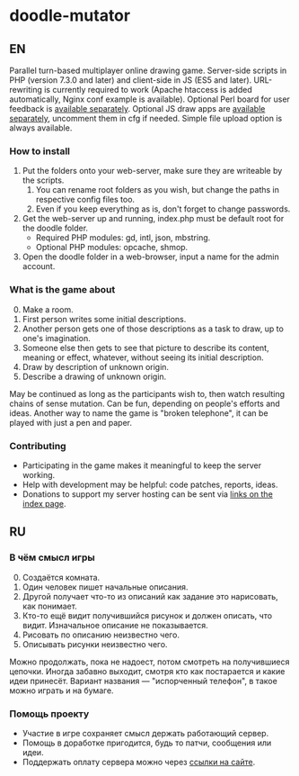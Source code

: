 ﻿# doodle-mutator

## EN

Parallel turn-based multiplayer online drawing game.
Server-side scripts in PHP (version 7.3.0 and later) and client-side in JS (ES5 and later).
URL-rewriting is currently required to work (Apache htaccess is added automatically, Nginx conf example is available).
Optional Perl board for user feedback is [available separately](https://github.com/f2d/bakareha).
Optional JS draw apps are [available separately](https://github.com/f2d/dfc), uncomment them in cfg if needed.
Simple file upload option is always available.

### How to install

1. Put the folders onto your web-server, make sure they are writeable by the scripts.
	1. You can rename root folders as you wish, but change the paths in respective config files too.
	2. Even if you keep everything as is, don't forget to change passwords.
2. Get the web-server up and running, index.php must be default root for the doodle folder.
	* Required PHP modules: gd, intl, json, mbstring.
	* Optional PHP modules: opcache, shmop.
3. Open the doodle folder in a web-browser, input a name for the admin account.

### What is the game about

0. Make a room.
1. First person writes some initial descriptions.
2. Another person gets one of those descriptions as a task to draw, up to one's imagination.
3. Someone else then gets to see that picture to describe its content, meaning or effect, whatever, without seeing its initial description.
4. Draw by description of unknown origin.
5. Describe a drawing of unknown origin.

May be continued as long as the participants wish to, then watch resulting chains of sense mutation.
Can be fun, depending on people's efforts and ideas.
Another way to name the game is "broken telephone", it can be played with just a pen and paper.

### Contributing

* Participating in the game makes it meaningful to keep the server working.
* Help with development may be helpful: code patches, reports, ideas.
* Donations to support my server hosting can be sent via [links on the index page](https://2draw.me/index.htm).

## RU

### В чём смысл игры

0. Создаётся комната.
1. Один человек пишет начальные описания.
2. Другой получает что-то из описаний как задание это нарисовать, как понимает.
3. Кто-то ещё видит получившийся рисунок и должен описать, что видит. Изначальное описание не показывается.
4. Рисовать по описанию неизвестно чего.
5. Описывать рисунки неизвестно чего.

Можно продолжать, пока не надоест, потом смотреть на получившиеся цепочки.
Иногда забавно выходит, смотря кто как постарается и какие идеи принесёт.
Вариант названия — "испорченный телефон", в такое можно играть и на бумаге.

### Помощь проекту

* Участие в игре сохраняет смысл держать работающий сервер.
* Помощь в доработке пригодится, будь то патчи, сообщения или идеи.
* Поддержать оплату сервера можно через [ссылки на сайте](https://2draw.me/index.htm).
